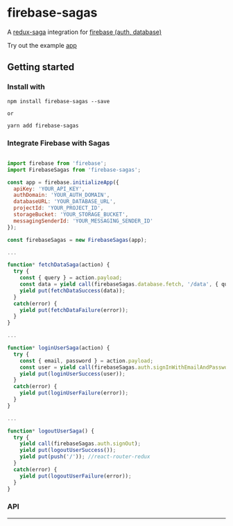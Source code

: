 # firebase-sagas
A [redux-saga](https://github.com/redux-saga/redux-saga/) integration for [firebase (auth, database)](https://firebase.google.com/)

Try out the example [app](https://fir-sagas.firebaseapp.com/)

## Getting started

### Install with

```
npm install firebase-sagas --save

or

yarn add firebase-sagas
```

### Integrate Firebase with Sagas

```js

import firebase from 'firebase';
import FirebaseSagas from 'firebase-sagas';

const app = firebase.initializeApp({
  apiKey: 'YOUR_API_KEY',
  authDomain: 'YOUR_AUTH_DOMAIN',
  databaseURL: 'YOUR_DATABASE_URL',
  projectId: 'YOUR_PROJECT_ID',
  storageBucket: 'YOUR_STORAGE_BUCKET',
  messagingSenderId: 'YOUR_MESSAGING_SENDER_ID'
});

const firebaseSagas = new FirebaseSagas(app);

...

function* fetchDataSaga(action) {
  try {
    const { query } = action.payload;
    const data = yield call(firebaseSagas.database.fetch, '/data', { query, asArray: true });
    yield put(fetchDataSuccess(data));
  }
  catch(error) {
    yield put(fetchDataFailure(error));
  }
}

...

function* loginUserSaga(action) {
  try {
    const { email, password } = action.payload;
    const user = yield call(firebaseSagas.auth.signInWithEmailAndPassword, email, password);
    yield put(loginUserSuccess(user));
  }
  catch(error) {
    yield put(loginUserFailure(error));
  }
}

...

function* logoutUserSaga() {
  try {
    yield call(firebaseSagas.auth.signOut);
    yield put(logoutUserSuccess());
    yield put(push('/')); //react-router-redux
  }
  catch(error) {
    yield put(logoutUserFailure(error));
  }
}

```

### API


* * *
